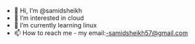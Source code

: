 - 👋 Hi, I’m @samidsheikh
- 👀 I’m interested in cloud
- 🌱 I’m currently learning linux
- 📫 How to reach me - my email:-samidsheikh57@gmail.com

<!---
samidsheikh/samidsheikh is a ✨ special ✨ repository because its `README.md` (this file) appears on your GitHub profile.
You can click the Preview link to take a look at your changes.
--->

